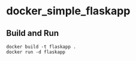 # docker_simple_flaskapp

## Build and Run
```shell
docker build -t flaskapp .
docker run -d flaskapp
```

